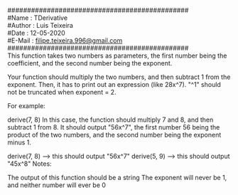 ##############################################  
#Name   : TDerivative  
#Author : Luis Teixeira  
#Date   : 12-05-2020  
#E-Mail : filipe.teixeira.996@gmail.com  
##############################################  
This function takes two numbers as parameters, the first number being the coefficient, and the second number being the exponent.

Your function should multiply the two numbers, and then subtract 1 from the exponent. Then, it has to print out an expression (like 28x^7). "^1" should not be truncated when exponent = 2.

For example:

derive(7, 8)
In this case, the function should multiply 7 and 8, and then subtract 1 from 8. It should output "56x^7", the first number 56 being the product of the two numbers, and the second number being the exponent minus 1.

derive(7, 8) --> this should output "56x^7" 
derive(5, 9) --> this should output "45x^8" 
Notes:

The output of this function should be a string
The exponent will never be 1, and neither number will ever be 0